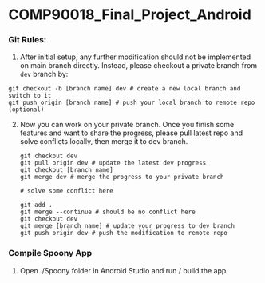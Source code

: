 # COMP90018_Final_Project_Android

### Git Rules:

1.  After initial setup, any further modification should not be implemented on main branch directly. Instead, please checkout a private branch from ```dev``` branch by:

   ```git 
   git checkout -b [branch name] dev # create a new local branch and switch to it
   git push origin [branch name] # push your local branch to remote repo (optional)
   ```
   
2. Now you can work on your private branch. Once you finish some features and want to share the progress, please pull latest repo and solve conflicts locally, then merge it to dev branch.

   ```git 
   git checkout dev
   git pull origin dev # update the latest dev progress
   git checkout [branch name]
   git merge dev # merge the progress to your private branch
   
   # solve some conflict here
   
   git add .
   git merge --continue # should be no conflict here
   git checkout dev
   git merge [branch name] # update your progress to dev branch
   git push origin dev # push the modification to remote repo
   ```


### Compile Spoony App
1. Open ./Spoony folder in Android Studio and run / build the app.



